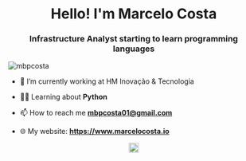 <h1 align="center">Hello! I'm Marcelo Costa</h1>
<h3 align="center">Infrastructure Analyst starting to learn programming languages</h3>
<p align="left"> <img src="https://komarev.com/ghpvc/?username=mbpcosta" alt="mbpcosta" /> </p>

- 🔭 I’m currently working at HM Inovação & Tecnologia

- 👨‍💻 Learning about **Python**

- 📫 How to reach me **mbpcosta01@gmail.com**

- 🌐 My website: **https://www.marcelocosta.io**

<!-- <p align="left">
<img src="https://raw.githubusercontent.com/devicons/devicon/master/icons/css3/css3-plain-wordmark.svg" alt="css3"  width="20" height="20"/>
<img src="https://raw.githubusercontent.com/devicons/devicon/master/icons/html5/html5-original-wordmark.svg" alt="html5"  width="20" height="20"/>
<img src="https://raw.githubusercontent.com/devicons/devicon/master/icons/javascript/javascript-original.svg" alt="javascript" width="20" height="20"/>
</p><p align="center">
-->
<p align="center">
<a href="https://linkedin.com/in/mbpcosta" target="blank"><img align="center" src="https://cdn.jsdelivr.net/npm/simple-icons@3.0.1/icons/linkedin.svg" alt="mbpcosta" height="20" width="20" /></a>
</p>

<!--
**mbpcosta/mbpcosta** is a ✨ _special_ ✨ repository because its `README.md` (this file) appears on your GitHub profile.

Here are some ideas to get you started:

- 🔭 I’m currently working on ...
- 🌱 I’m currently learning ...
- 👯 I’m looking to collaborate on ...
- 🤔 I’m looking for help with ...
- 💬 Ask me about ...
- 📫 How to reach me: ...
- 😄 Pronouns: ...
- ⚡ Fun fact: ...
-->
